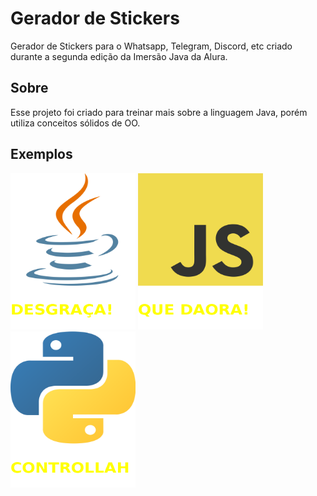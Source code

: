 # Gerador de Stickers

Gerador de Stickers para o Whatsapp, Telegram, Discord, etc criado durante a segunda edição da Imersão Java da Alura.


## Sobre

Esse projeto foi criado para treinar mais sobre a linguagem Java, porém utiliza conceitos sólidos de OO.


## Exemplos

<img src="./assets/images/Java.png" alt="Java Sticker" width="200" height="250">
<img src="./assets/images/JavaScript.png" alt="JavaScript Sticker" width="200" height="250">
<img src="./assets/images/Python.png" alt="Python Sticker" width="200" height="250">
